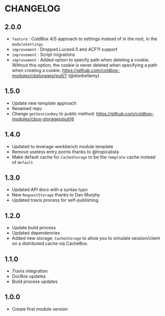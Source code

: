 # CHANGELOG

## 2.0.0

* `feature` : ColdBox 4/5 approach to settings instead of in the root, in the `moduleSettings`
* `improvement` : Dropped Lucee4.5 and ACF11 support
* `improvement` : Script migrations
* `improvement` : Added option to specify path when deleting a cookie. Without this option, the cookie is never deleted when specifying a path when creating a cookie. https://github.com/coldbox-modules/cbstorages/pull/7 (@donbellamy)

## 1.5.0

* Update new template approach
* Renamed repo
* Change `getSessionKey` to public method: https://github.com/coldbox-modules/cbox-storages/pull/6

## 1.4.0

* Updated to leverage workbench module template
* Remove useless entry points thanks to @tropicalista
* Make default cache for `CacheStorage` to be the `template` cache instead of `default`

## 1.3.0

* Updated API docs with a syntax typo
* New `RequestStorage` thanks to Dan Murphy
* Updated travis process for self-publishing

## 1.2.0

* Update build process
* Updated dependencies
* Added new storage: `CacheStorage` to allow you to simulate session/client on a distributed cache via CacheBox.

## 1.1.0

* Travis integration
* DocBox updates
* Build process updates

## 1.0.0

* Create first module version

